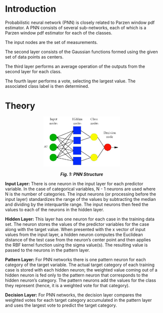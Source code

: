 # Introduction

Probabilistic neural network (PNN) is closely related to Parzen window pdf estimator. A PNN consists of several sub-networks, each of which is a Parzen window pdf estimator for each of the classes.

The input nodes are the set of measurements.

The second layer consists of the Gaussian functions formed using the given set of data points as centers.

The third layer performs an average operation of the outputs from the second layer for each class.

The fourth layer performs a vote, selecting the largest value. The associated class label is then determined.

# Theory

<center>
<img src="./images/pnn_structure.jpg" style="width:50%;">

***Fig. 1: PNN Structure***
</center>


**Input Layer:** There is one neuron in the input layer for each predictor variable. In the case of categorical variables, 
N - 1  neurons are used where N is the number of categories. The input neurons (or processing before the input layer) standardizes the range of the values by subtracting the median and dividing by the interquartile range. The input neurons then feed the values to each of the neurons in the hidden layer.

**Hidden Layer:** This layer has one neuron for each case in the training data set. The neuron stores the values of the predictor variables for the case along with the target value. When presented with the x vector of input values from the input layer, a hidden neuron computes the Euclidean distance of the test case from the neuron’s center point and then applies the RBF kernel function using the sigma value(s). The resulting value is passed to the neurons in the pattern layer.

**Pattern Layer:** For PNN networks there is one pattern neuron for each category of the target variable. The actual target category of each training case is stored with each hidden neuron; the weighted value coming out of a hidden neuron is fed only to the pattern neuron that corresponds to the hidden neuron’s category. The pattern neurons add the values for the class they represent (hence, it is a weighted vote for that category).

**Decision Layer:** For PNN networks, the decision layer compares the weighted votes for each target category accumulated in the pattern layer and uses the largest vote to predict the target category.